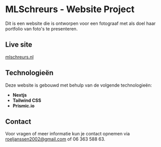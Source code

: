 # MLSchreurs - Website Project

Dit is een website die is ontworpen voor een fotograaf met als doel haar portfolio van foto's te presenteren.

## Live site

[mlschreurs.nl](https://www.mlschreurs.nl/)

## Technologieën

Deze website is gebouwd met behulp van de volgende technologieën:
- **Nextjs**
- **Tailwind CSS**
- **Prismic.io**

## Contact

Voor vragen of meer informatie kun je contact opnemen via roeljanssen2002@gmail.com of 06 363 588 63.
